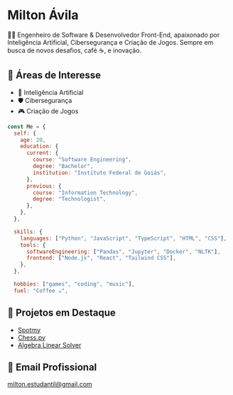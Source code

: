 # Milton Ávila
👨‍💻 Engenheiro de Software & Desenvolvedor Front-End, apaixonado por Inteligência Artificial, Cibersegurança e Criação de Jogos. Sempre em busca de novos desafios, café ☕, e inovação.

## 🎯 Áreas de Interesse
- 🧠 Inteligência Artificial
- 🛡️ Cibersegurança
- 🎮 Criação de Jogos

```javascript
const Me = {
  self: {
    age: 20,
    education: {
      current: {
        course: "Software Engineering",
        degree: "Bachelor",
        institution: "Instituto Federal de Goiás",
      },
      previous: {
        course: "Information Technology",
        degree: "Technologist",
      },
    },
  },

  skills: {
    languages: ["Python", "JavaScript", "TypeScript", "HTML", "CSS"],
    tools: {
      softwareEngineering: ["Pandas", "Jupyter", "Docker", "NLTK"],
      frontend: ["Node.js", "React", "Tailwind CSS"],
    },
  },

  hobbies: ["games", "coding", "music"],
  fuel: "Coffee ☕",
```

## 🚀 Projetos em Destaque
- [Spotmy](https://github.com/Milton-Avila/Spotmy)
- [Chess.py](https://github.com/Milton-Avila/Chess.py)
- [Algebra Linear Solver](https://github.com/Milton-Avila/Linear-Algebra-Solver)

## 📧 Email Profissional
<milton.estudantil@gmail.com>
